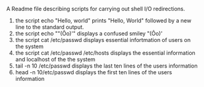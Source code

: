 A Readme file describing scripts for carrying out shell I/O redirections.
1. the script echo "Hello, world" prints "Hello, World" followed by a new line to the standard output.
2. the script echo "\"(Ôo)'" displays a confused smiley "(Ôo)'
3. the script cat /etc/passwd displays essential infortmation of users on the system
4. the script cat /etc/passwd /etc/hosts displays the essential information and localhost of the the system
5. tail -n 10 /etc/passwd displays the last ten lines of the users information
6. head -n 10/etc/passwd displays the first ten lines of the users information
